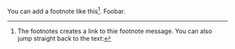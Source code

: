 You can add a footnote like this[^somesamplefootnote]. Foobar.

[^somesamplefootnote]: The footnotes creates a link to thie footnote message. You can also jump straight back to the text:

